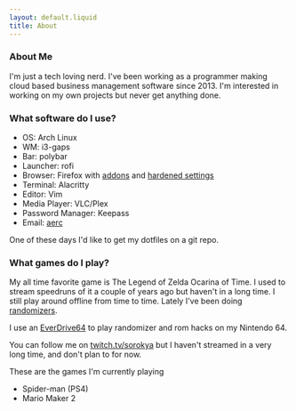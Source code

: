 ```yaml
---
layout: default.liquid
title: About
---
```


### About Me
I'm just a tech loving nerd. I've been working as a programmer making cloud based business management software since 2013. I'm interested in working on my own projects but never get anything done.

### What software do I use?
* OS: Arch Linux 
* WM: i3-gaps  
* Bar: polybar
* Launcher: rofi  
* Browser: Firefox with [addons](firefoxaddons.html) and [hardened settings](https://www.privacytools.io/browsers/#about_config)
* Terminal: Alacritty 
* Editor: Vim 
* Media Player: VLC/Plex 
* Password Manager: Keepass 
* Email: [aerc](https://aerc-mail.org/) 

One of these days I'd like to get my dotfiles on a git repo.

### What games do I play?
My all time favorite game is The Legend of Zelda Ocarina of Time. I used to stream speedruns of it a couple of years ago but haven't in a long time. I still play around offline from time to time. Lately I've been doing [randomizers](https://www.ootrandomizer.com/).

I use an [EverDrive64](https://krikzz.com/store/) to play randomizer and rom hacks on my Nintendo 64.

You can follow me on [twitch.tv/sorokya](https://twitch.tv/sorokya) but I haven't streamed in a very long time, and don't plan to for now.

These are the games I'm currently playing
* Spider-man (PS4)
* Mario Maker 2

